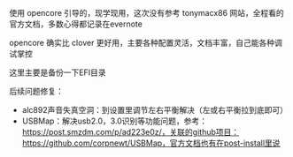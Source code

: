 使用 opencore 引导的，现学现用，这次没有参考 tonymacx86 网站，全程看的官方文档，多数心得都记录在evernote

opencore 确实比 clover 更好用，主要各种配置灵活，文档丰富，自己能各种调试掌控


这里主要是备份一下EFI目录




后续问题修复：

*  alc892声音失真空洞：到设置里调节左右平衡解决（左或右平衡拉到底即可）
*  USBMap：解决usb2.0，3.0识别等功能问题，参考：https://post.smzdm.com/p/ad223e0z/，关联的github项目：https://github.com/corpnewt/USBMap，官方文档也有在post-install里说